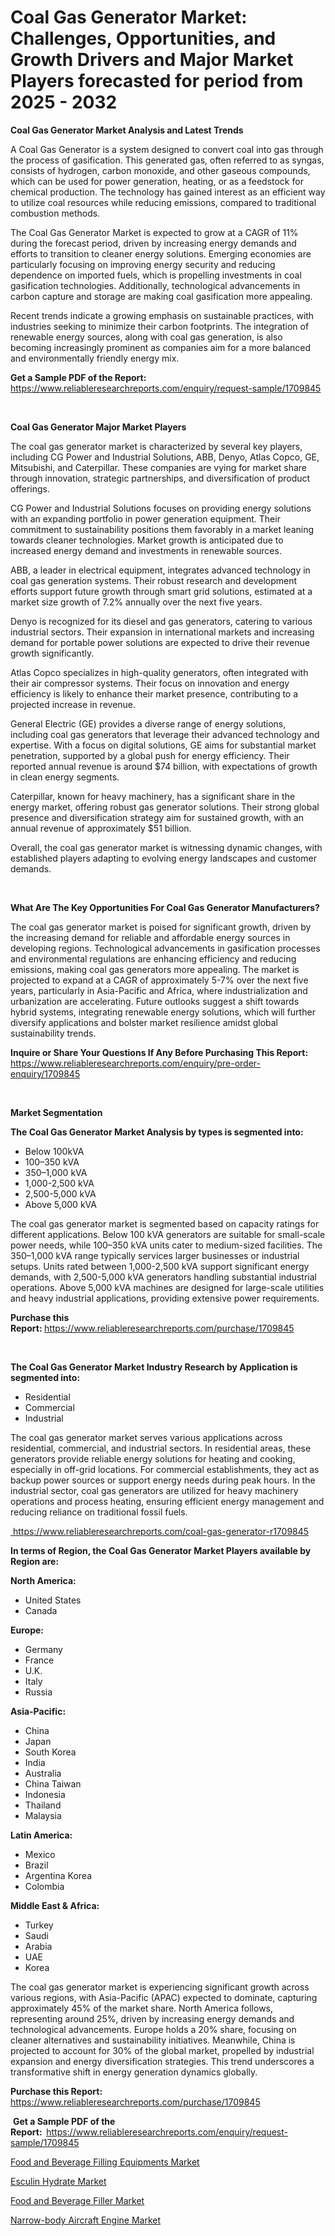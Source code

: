 <p><h1>Coal Gas Generator Market: Challenges, Opportunities, and Growth Drivers and Major Market Players forecasted for period from 2025 - 2032</h1></p><p><strong>Coal Gas Generator Market Analysis and Latest Trends</strong></p>
<p><p>A Coal Gas Generator is a system designed to convert coal into gas through the process of gasification. This generated gas, often referred to as syngas, consists of hydrogen, carbon monoxide, and other gaseous compounds, which can be used for power generation, heating, or as a feedstock for chemical production. The technology has gained interest as an efficient way to utilize coal resources while reducing emissions, compared to traditional combustion methods.</p><p>The Coal Gas Generator Market is expected to grow at a CAGR of 11% during the forecast period, driven by increasing energy demands and efforts to transition to cleaner energy solutions. Emerging economies are particularly focusing on improving energy security and reducing dependence on imported fuels, which is propelling investments in coal gasification technologies. Additionally, technological advancements in carbon capture and storage are making coal gasification more appealing. </p><p>Recent trends indicate a growing emphasis on sustainable practices, with industries seeking to minimize their carbon footprints. The integration of renewable energy sources, along with coal gas generation, is also becoming increasingly prominent as companies aim for a more balanced and environmentally friendly energy mix.</p></p>
<p><strong>Get a Sample PDF of the Report:&nbsp;</strong> <a href="https://www.reliableresearchreports.com/enquiry/request-sample/1709845?utm_campaign=112&utm_medium=2&utm_source=Github&utm_content=ia&utm_term=10012025&utm_id=coal-gas-generator">https://www.reliableresearchreports.com/enquiry/request-sample/1709845</a></p>
<p>&nbsp;</p>
<p><strong>Coal Gas Generator Major Market Players</strong></p>
<p><p>The coal gas generator market is characterized by several key players, including CG Power and Industrial Solutions, ABB, Denyo, Atlas Copco, GE, Mitsubishi, and Caterpillar. These companies are vying for market share through innovation, strategic partnerships, and diversification of product offerings.</p><p>CG Power and Industrial Solutions focuses on providing energy solutions with an expanding portfolio in power generation equipment. Their commitment to sustainability positions them favorably in a market leaning towards cleaner technologies. Market growth is anticipated due to increased energy demand and investments in renewable sources.</p><p>ABB, a leader in electrical equipment, integrates advanced technology in coal gas generation systems. Their robust research and development efforts support future growth through smart grid solutions, estimated at a market size growth of 7.2% annually over the next five years.</p><p>Denyo is recognized for its diesel and gas generators, catering to various industrial sectors. Their expansion in international markets and increasing demand for portable power solutions are expected to drive their revenue growth significantly.</p><p>Atlas Copco specializes in high-quality generators, often integrated with their air compressor systems. Their focus on innovation and energy efficiency is likely to enhance their market presence, contributing to a projected increase in revenue.</p><p>General Electric (GE) provides a diverse range of energy solutions, including coal gas generators that leverage their advanced technology and expertise. With a focus on digital solutions, GE aims for substantial market penetration, supported by a global push for energy efficiency. Their reported annual revenue is around $74 billion, with expectations of growth in clean energy segments.</p><p>Caterpillar, known for heavy machinery, has a significant share in the energy market, offering robust gas generator solutions. Their strong global presence and diversification strategy aim for sustained growth, with an annual revenue of approximately $51 billion.</p><p>Overall, the coal gas generator market is witnessing dynamic changes, with established players adapting to evolving energy landscapes and customer demands.</p></p>
<p>&nbsp;</p>
<p><strong>What Are The Key Opportunities For Coal Gas Generator Manufacturers?</strong></p>
<p><p>The coal gas generator market is poised for significant growth, driven by the increasing demand for reliable and affordable energy sources in developing regions. Technological advancements in gasification processes and environmental regulations are enhancing efficiency and reducing emissions, making coal gas generators more appealing. The market is projected to expand at a CAGR of approximately 5-7% over the next five years, particularly in Asia-Pacific and Africa, where industrialization and urbanization are accelerating. Future outlooks suggest a shift towards hybrid systems, integrating renewable energy solutions, which will further diversify applications and bolster market resilience amidst global sustainability trends.</p></p>
<p><strong>Inquire or Share Your Questions If Any Before Purchasing This Report:</strong> <a href="https://www.reliableresearchreports.com/enquiry/pre-order-enquiry/1709845?utm_campaign=112&utm_medium=2&utm_source=Github&utm_content=ia&utm_term=10012025&utm_id=coal-gas-generator">https://www.reliableresearchreports.com/enquiry/pre-order-enquiry/1709845</a></p>
<p>&nbsp;</p>
<p><strong>Market Segmentation</strong></p>
<p><strong>The Coal Gas Generator Market Analysis by types is segmented into:</strong></p>
<p><ul><li>Below 100kVA</li><li>100–350 kVA</li><li>350–1,000 kVA</li><li>1,000-2,500 kVA</li><li>2,500-5,000 kVA</li><li>Above 5,000 kVA</li></ul></p>
<p><p>The coal gas generator market is segmented based on capacity ratings for different applications. Below 100 kVA generators are suitable for small-scale power needs, while 100–350 kVA units cater to medium-sized facilities. The 350–1,000 kVA range typically services larger businesses or industrial setups. Units rated between 1,000-2,500 kVA support significant energy demands, with 2,500-5,000 kVA generators handling substantial industrial operations. Above 5,000 kVA machines are designed for large-scale utilities and heavy industrial applications, providing extensive power requirements.</p></p>
<p><strong>Purchase this Report:&nbsp;</strong><a href="https://www.reliableresearchreports.com/purchase/1709845?utm_campaign=112&utm_medium=2&utm_source=Github&utm_content=ia&utm_term=10012025&utm_id=coal-gas-generator">https://www.reliableresearchreports.com/purchase/1709845</a></p>
<p>&nbsp;</p>
<p><strong>The Coal Gas Generator Market Industry Research by Application is segmented into:</strong></p>
<p><ul><li>Residential</li><li>Commercial</li><li>Industrial</li></ul></p>
<p><p>The coal gas generator market serves various applications across residential, commercial, and industrial sectors. In residential areas, these generators provide reliable energy solutions for heating and cooking, especially in off-grid locations. For commercial establishments, they act as backup power sources or support energy needs during peak hours. In the industrial sector, coal gas generators are utilized for heavy machinery operations and process heating, ensuring efficient energy management and reducing reliance on traditional fossil fuels.</p></p>
<p><a href="https://www.reliableresearchreports.com/coal-gas-generator-r1709845?utm_campaign=112&utm_medium=2&utm_source=Github&utm_content=ia&utm_term=10012025&utm_id=coal-gas-generator">&nbsp;https://www.reliableresearchreports.com/coal-gas-generator-r1709845</a></p>
<p><strong>In terms of Region, the Coal Gas Generator Market Players available by Region are:</strong></p>
<p>
    <p> <strong> North America: </strong>
        <ul>
            <li>United States</li>
            <li>Canada</li>
        </ul>
        </p> 
    <p> <strong> Europe: </strong>
        <ul>
            <li>Germany</li>
            <li>France</li>
            <li>U.K.</li>
            <li>Italy</li>
            <li>Russia</li>
        </ul>
        </p> 
    <p> <strong> Asia-Pacific: </strong>
        <ul>
            <li>China</li>
            <li>Japan</li>
            <li>South Korea</li>
            <li>India</li>
            <li>Australia</li>
            <li>China Taiwan</li>
            <li>Indonesia</li>
            <li>Thailand</li>
            <li>Malaysia</li>
        </ul>
        </p> 
    <p> <strong> Latin America: </strong>
        <ul>
            <li>Mexico</li>
            <li>Brazil</li>
            <li>Argentina Korea</li>
            <li>Colombia</li>
        </ul>
        </p> 
    <p> <strong> Middle East & Africa: </strong>
        <ul>
            <li>Turkey</li>
            <li>Saudi</li>
            <li>Arabia</li>
            <li>UAE</li>
            <li>Korea</li>
        </ul>
    </p>
    </p>
<p><p>The coal gas generator market is experiencing significant growth across various regions, with Asia-Pacific (APAC) expected to dominate, capturing approximately 45% of the market share. North America follows, representing around 25%, driven by increasing energy demands and technological advancements. Europe holds a 20% share, focusing on cleaner alternatives and sustainability initiatives. Meanwhile, China is projected to account for 30% of the global market, propelled by industrial expansion and energy diversification strategies. This trend underscores a transformative shift in energy generation dynamics globally.</p></p>
<p><strong>Purchase this Report: </strong><a href="https://www.reliableresearchreports.com/purchase/1709845?utm_campaign=112&utm_medium=2&utm_source=Github&utm_content=ia&utm_term=10012025&utm_id=coal-gas-generator">https://www.reliableresearchreports.com/purchase/1709845</a></p>
<p>&nbsp;<strong>Get a Sample PDF of the Report:&nbsp;&nbsp;</strong><a href="https://www.reliableresearchreports.com/enquiry/request-sample/1709845?utm_campaign=112&utm_medium=2&utm_source=Github&utm_content=ia&utm_term=10012025&utm_id=coal-gas-generator">https://www.reliableresearchreports.com/enquiry/request-sample/1709845</a></p>
<p><strong></strong></p>
<p><p><a href="https://github.com/klindsey95/Market-Research-Report-List-1/blob/main/food-and-beverage-filling-equipments-market.md?utm_campaign=112&utm_medium=2&utm_source=Github&utm_content=ia&utm_term=10012025&utm_id=coal-gas-generator">Food and Beverage Filling Equipments Market</a></p><p><a href="https://github.com/delindacallegari68/Market-Research-Report-List-1/blob/main/esculin-hydrate-market.md?utm_campaign=112&utm_medium=2&utm_source=Github&utm_content=ia&utm_term=10012025&utm_id=coal-gas-generator">Esculin Hydrate Market</a></p><p><a href="https://github.com/steidmindy199393/Market-Research-Report-List-1/blob/main/food-and-beverage-filler-market.md?utm_campaign=112&utm_medium=2&utm_source=Github&utm_content=ia&utm_term=10012025&utm_id=coal-gas-generator">Food and Beverage Filler Market</a></p><p><a href="https://github.com/santosh758595/Market-Research-Report-List-6/blob/main/narrow-body-aircraft-engine-market.md?utm_campaign=112&utm_medium=2&utm_source=Github&utm_content=ia&utm_term=10012025&utm_id=coal-gas-generator">Narrow-body Aircraft Engine Market</a></p></p>